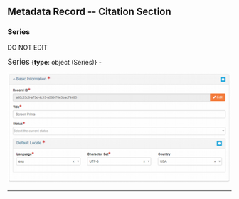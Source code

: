 ## Metadata Record -- Citation Section
### Series
DO NOT EDIT

<span class="md-panel" style="font-size: larger">Series</span> {**type**: object (<span class="md-panel">Series</span>)} -  

![Series Panel](/assets/reference/edit-objects/citation/basicInfo-citation.png)


---

